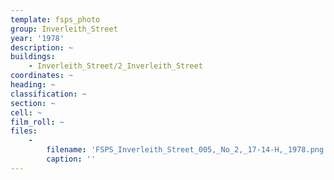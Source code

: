 ```yaml
---
template: fsps_photo
group: Inverleith_Street
year: '1978'
description: ~
buildings:
    - Inverleith_Street/2_Inverleith_Street
coordinates: ~
heading: ~
classification: ~
section: ~
cell: ~
film_roll: ~
files:
    -
        filename: 'FSPS_Inverleith_Street_005,_No_2,_17-14-H,_1978.png'
        caption: ''
---
```

